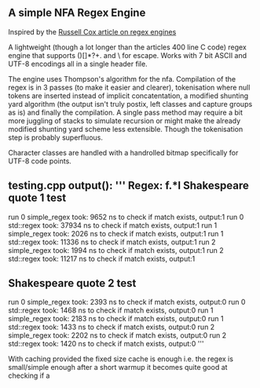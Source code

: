 ## A simple NFA Regex Engine 

Inspired by the [Russell Cox article on regex engines](https://swtch.com/~rsc/regexp/regexp1.html)

A lightweight (though a lot longer than the articles 400 line C code) regex engine that supports ()[]*?+. and \ for escape.
Works with 7 bit ASCII and UTF-8 encodings all in a single header file.

The engine uses Thompson's algorithm for the nfa.
Compilation of the regex is in 3 passes (to make it easier and clearer), tokenisation where null tokens are inserted instead of implicit concatentation, a modified shunting yard algorithm (the output isn't truly postix, left classes and capture groups as is) and finally the compilation. A single pass method may require a bit more juggling of stacks to simulate recursion or might make the already modified shunting yard scheme less extensible. Though the tokenisation step is probably superfluous.

Character classes are handled with a handrolled bitmap specifically for UTF-8 code points.

testing.cpp output():
'''
Regex: f.*l 
Shakespeare quote 1 test
----------------------
run 0 simple_regex took:        9652 ns to check if match exists, output:1
run 0 std::regex took:          37934 ns to check if match exists, output:1
run 1 simple_regex took:        2026 ns to check if match exists, output:1
run 1 std::regex took:          11336 ns to check if match exists, output:1
run 2 simple_regex took:        1994 ns to check if match exists, output:1
run 2 std::regex took:          11217 ns to check if match exists, output:1

Shakespeare quote 2 test
----------------------
run 0 simple_regex took:        2393 ns to check if match exists, output:0
run 0 std::regex took:          1468 ns to check if match exists, output:0
run 1 simple_regex took:        2183 ns to check if match exists, output:0
run 1 std::regex took:          1433 ns to check if match exists, output:0
run 2 simple_regex took:        2202 ns to check if match exists, output:0
run 2 std::regex took:          1420 ns to check if match exists, output:0
'''

With caching provided the fixed size cache is enough i.e. the regex is small/simple enough after a short warmup it becomes quite good at checking if a 
